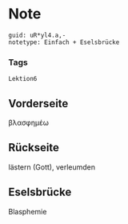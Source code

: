 # Note
```
guid: uR*yl4.a,-
notetype: Einfach + Eselsbrücke
```

### Tags
```
Lektion6
```

## Vorderseite
βλασφημέω

## Rückseite
lästern (Gott), verleumden

## Eselsbrücke
Blasphemie
